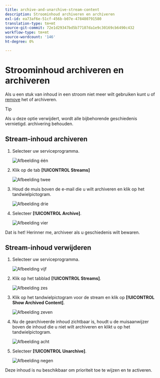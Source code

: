 ```yaml
---
title: archive-and-unarchive-stream-content
description: Stroominhoud archiveren en archiveren
exl-id: ea73af6e-51cf-456b-b07e-478480791580
translation-type: tm+mt
source-git-commit: 72e1d29347bd5b77107da1e9c30169cb6490c432
workflow-type: tm+mt
source-wordcount: '146'
ht-degree: 0%

---
```


# Stroominhoud archiveren en archiveren

Als u een stuk van inhoud in een stroom niet meer wilt gebruiken kunt u of [remove](/help/sky/remove-stream-content.md) het of archiveren.

>[!TIP]
>
>Als u deze optie verwijdert, wordt alle bijbehorende geschiedenis vernietigd. archivering
>behouden.

## Stream-inhoud archiveren

1. Selecteer uw serviceprogramma.

   ![Afbeelding één](/help/sky/assets/engagement-programs/archive-and-unarchive-stream-content/archive-and-unarchive-stream-content-1.png)

1. Klik op de tab **[!UICONTROL Streams]**

   ![Afbeelding twee](/help/sky/assets/engagement-programs/archive-and-unarchive-stream-content/archive-and-unarchive-stream-content-2.png)

1. Houd de muis boven de e-mail die u wilt archiveren en klik op het tandwielpictogram.

   ![Afbeelding drie](/help/sky/assets/engagement-programs/archive-and-unarchive-stream-content/archive-and-unarchive-stream-content-3.png)

1. Selecteer **[!UICONTROL Archive]**.

   ![Afbeelding vier](/help/sky/assets/engagement-programs/archive-and-unarchive-stream-content/archive-and-unarchive-stream-content-4.png)

Dat is het! Herinner me, archiveer als u geschiedenis wilt bewaren.

## Stream-inhoud verwijderen

1. Selecteer uw serviceprogramma.

   ![Afbeelding vijf](/help/sky/assets/engagement-programs/archive-and-unarchive-stream-content/archive-and-unarchive-stream-content-5.png)

1. Klik op het tabblad **[!UICONTROL Streams]**.

   ![Afbeelding zes](/help/sky/assets/engagement-programs/archive-and-unarchive-stream-content/archive-and-unarchive-stream-content-6.png)

1. Klik op het tandwielpictogram voor de stream en klik op **[!UICONTROL Show Archived Content]**.

   ![Afbeelding zeven](/help/sky/assets/engagement-programs/archive-and-unarchive-stream-content/archive-and-unarchive-stream-content-7.png)

1. Nu de gearchiveerde inhoud zichtbaar is, houdt u de muisaanwijzer boven de inhoud die u niet wilt archiveren en klikt u op het tandwielpictogram.

   ![Afbeelding acht](/help/sky/assets/engagement-programs/archive-and-unarchive-stream-content/archive-and-unarchive-stream-content-8.png)

1. Selecteer **[!UICONTROL Unarchive]**.

   ![Afbeelding negen](/help/sky/assets/engagement-programs/archive-and-unarchive-stream-content/archive-and-unarchive-stream-content-9.png)

Deze inhoud is nu beschikbaar om prioriteit toe te wijzen en te activeren.
